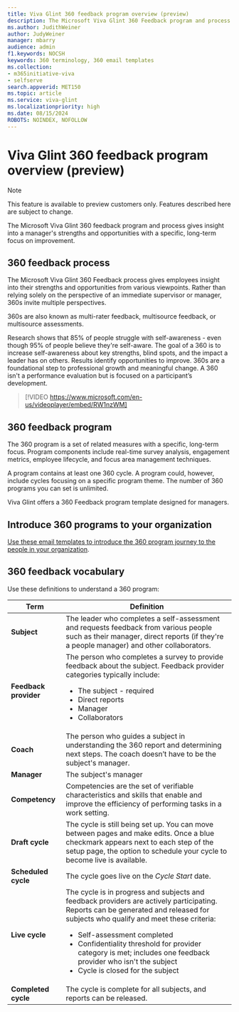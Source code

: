 ```yaml
---
title: Viva Glint 360 feedback program overview (preview)
description: The Microsoft Viva Glint 360 Feedback program and process gives insight into a manager's strengths and opportunities with a specific, long-term focus.
ms.author: JudithWeiner
author: JudyWeiner
manager: mbarry
audience: admin
f1.keywords: NOCSH
keywords: 360 terminology, 360 email templates
ms.collection:  
- m365initiative-viva
- selfserve 
search.appverid: MET150 
ms.topic: article
ms.service: viva-glint
ms.localizationpriority: high
ms.date: 08/15/2024
ROBOTS: NOINDEX, NOFOLLOW
---
```


# Viva Glint 360 feedback program overview (preview)

> [!NOTE]
> This feature is available to preview customers only. Features described here are subject to change.

The Microsoft Viva Glint 360 feedback program and process gives insight into a manager's strengths and opportunities with a specific, long-term focus on improvement.

## 360 feedback process

The Microsoft Viva Glint 360 Feedback process gives employees insight into their strengths and opportunities from various viewpoints. Rather than relying solely on the perspective of an immediate supervisor or manager, 360s invite multiple perspectives. 

360s are also known as multi-rater feedback, multisource feedback, or multisource assessments. 

Research shows that 85% of people struggle with self-awareness - even though 95% of people believe they're self-aware. The goal of a 360 is to increase self-awareness about key strengths, blind spots, and the impact a leader has on others. Results identify opportunities to improve. 360s are a foundational step to professional growth and meaningful change. A 360 isn't a performance evaluation but is focused on a participant’s development.  

> [!VIDEO https://www.microsoft.com/en-us/videoplayer/embed/RW1nzWM]

## 360 feedback program 

The 360 program is a set of related measures with a specific, long-term focus. Program components include real-time survey analysis, engagement metrics, employee lifecycle, and focus area management techniques. 

A program contains at least one 360 cycle. A program could, however, include cycles focusing on a specific program theme. The number of 360 programs you can set is unlimited.

Viva Glint offers a 360 Feedback program template designed for managers. 

## Introduce 360 programs to your organization

[Use these email templates to introduce the 360 program journey to the people in your organization](https://go.microsoft.com/fwlink/?linkid=2272784).

## 360 feedback vocabulary

Use these definitions to understand a 360 program:

|Term|Definition|
|----|---------|
|**Subject**|The leader who completes a self-assessment and requests feedback from various people such as their manager, direct reports (if they're a people manager) and other collaborators.|
|**Feedback provider**|The person who completes a survey to provide feedback about the subject. Feedback provider categories typically include:  <ul><li> The subject - required </li><li> Direct reports </li><li> Manager </li><li> Collaborators</li><ul>|
|**Coach**|The person who guides a subject in understanding the 360 report and determining next steps. The coach doesn’t have to be the subject's manager.|
|**Manager**| The subject's manager|
|**Competency**|Competencies are the set of verifiable characteristics and skills that enable and improve the efficiency of performing tasks in a work setting.|
|**Draft cycle**|The cycle is still being set up. You can move between pages and make edits. Once a blue checkmark appears next to each step of the setup page, the option to schedule your cycle to become live is available.|
|**Scheduled cycle**|The cycle goes live on the *Cycle Start* date. |
|**Live cycle**|The cycle is in progress and subjects and feedback providers are actively participating. Reports can be generated and released for subjects who qualify and meet these criteria: <ul><li> Self-assessment completed</li><li> Confidentiality threshold for provider category is met; includes one feedback provider who isn't the subject</li><li> Cycle is closed for the subject</li><ul>|
|**Completed cycle**|The cycle is complete for all subjects, and reports can be released.|



